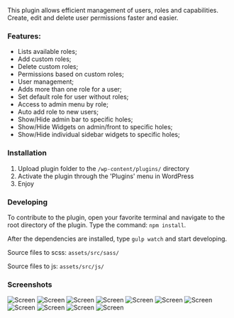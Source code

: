 This plugin allows efficient management of users, roles and capabilities. Create, edit and delete user permissions faster and easier.

### Features:
- Lists available roles;
- Add custom roles;
- Delete custom roles;
- Permissions based on custom roles;
- User management;
- Adds more than one role for a user;
- Set default role for user without roles;
- Access to admin menu by role;
- Auto add role to new users;
- Show/Hide admin bar to specific holes;
- Show/Hide Widgets on admin/front to specific holes;
- Show/Hide individual sidebar widgets to specific holes;

### Installation
1. Upload plugin folder to the `/wp-content/plugins/` directory
2. Activate the plugin through the 'Plugins' menu in WordPress
3. Enjoy

### Developing
To contribute to the plugin, open your favorite terminal and navigate to the root directory of the plugin. 
Type the command: `npm install`.

After the dependencies are installed, type `gulp watch` and start developing.

Source files to scss: `assets/src/sass/`

Source files to js: `assets/src/js/`

### Screenshots
![Screen](./assets/screens/screenshot-1.png "Screen")
![Screen](./assets/screens/screenshot-2.png "Screen")
![Screen](./assets/screens/screenshot-3.png "Screen")
![Screen](./assets/screens/screenshot-4.png "Screen")
![Screen](./assets/screens/screenshot-5.png "Screen")
![Screen](./assets/screens/screenshot-6.png "Screen")
![Screen](./assets/screens/screenshot-7.png "Screen")
![Screen](./assets/screens/screenshot-8.png "Screen")
![Screen](./assets/screens/screenshot-9.png "Screen")
![Screen](./assets/screens/screenshot-10.png "Screen")
![Screen](./assets/screens/screenshot-11.png "Screen")
